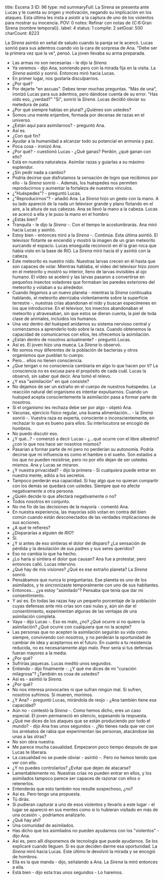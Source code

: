 title:          Escena 3
ID:             96
type:           md
summaryFull:    La Sirena se presenta ante Lucas y le cuenta su origen y motivación, negando su implicación en los ataques. Esta última les insta a asistir a la captura de uno de los violentos para mostrar su inocencia.
POV:            0
notes:          Refinar con notas de {C:6:Gran Sirena (nombre temporal)}.
label:          4
status:         1
compile:        2
setGoal:        500
charCount:      8223


La *Sirena* asintió en señal de saludo cuando la pareja se le acercó.
Lucas sonrió para sus adentros cuando vio la cara de sorpresa de Ana.
"Debe ser la primera vez que la ve", pensó.
La joven llevaba su arma preparada.
- Las armas no son necesarias - le dijo la *Sirena*.
- Ya veremos - dijo Ana, sonriendo pero con la mirada fija en la visita.
La *Sirena* asintió y sonrió. Entonces miró hacia Lucas.
- En primer lugar, nos gustaría disculparnos.
- ¿Por qué?
- Por dejarte "en ascuas". Debes tener muchas preguntas.
"Más de una", ironizó Lucas para sus adentros, pero dándose cuenta de su error. "Has oído eso, ¿verdad?"
"Sí", sonrió la *Sirena*.
Lucas decidió obviar su metedura de pata.
- ¿Por qué siempre hablas en plural? ¿Quiénes son ustedes?
- Somos una mente enjambre, formada por decenas de razas en el universo.
- ¿Están aquí para asimilarnos? - preguntó Ana.
- Así es.
- ¿Con qué fin?
- Ayudar a la humanidad a alcanzar todo su potencial en armonía y paz.
- Poca cosa - ironizó Ana.
- ¿Por qué? - cuestionó Lucas - ¿Qué ganas? Perdón, ¿qué ganan con ello?
- Está en nuestra naturaleza. Asimilar razas y guiarlas a su máximo esplendor.
- ¿Sin pedir nada a cambio?
- Podría decirse que disfrutamos la sensación de logro que recibimos por ello - la *Sirena* sonrió -. Además, los huéspedes nos permiten reproducirnos y aumentar la fortaleza de nuestros vínculos.
- ¿"Huéspedes"? - preguntó Lucas.
- ¿"Reproducirnos"? - añadió Ana.
La *Sirena* hizo un gesto con la mano. A su lado apareció de la nada un televisor grande y plano flotando en el aire, a la altura de sus cabezas.
Ana se llevó la mano a la cabeza.
Lucas se acercó a ella y le puso la mano en el hombro
- ¿Estás bien?
- Tranquila - le dijo la *Sirena* -. Con el tiempo te acostumbrarás.
Ana miró hacia Lucas y asintió.
- Estoy bien - entonces miró a la *Sirena* -. Continúa.
Esta última asintió. El televisor flotante se encendió y mostró la imagen de un gran meteorito surcando el espacio. Lucas enseguida reconoció en él la gran roca que había visto en la base de RIO.
La *Sirena* miró hacia él y asintió con la cabeza.
- Este meteorito es nuestro nido. Nuestras larvas crecen en él hasta que son capaces de volar.
Mientras hablaba, el vídeo del televisor hizo *zoom* en el meteorito y mostró su interior, lleno de larvas invisibles al ojo humano. El vídeo se aceleró y las larvas pasaron a convertirse en pequeños insectos voladores que formaban las paredes exteriores del meteorito y volaban a su alrededor.
- Cuando llegamos a un nuevo planeta - mientras la *Sirena* continuaba hablando, el meteorito aterrizaba violentamente sobre la superficie terrestre -, nuestras crías abandonan el nido y buscan especímenes en los que introducirse.
En el televisor, los insectos abandonaban el meteorito y atravesaban, sin que estos se dieran cuenta, la piel de toda clase de animales, incluidos los humanos.
- Una vez dentro del huésped anidamos su sistema nervioso central y comenzamos a aprenderlo todo sobre la raza. Cuando obtenemos la capacidad de comunicarnos con ellos, les ofrecemos la asimilación.
- ¿Están dentro de nosotros actualmente? - preguntó Lucas.
- Así es.
El joven hizo una mueca. La *Sirena* lo observó.
- No somos muy diferentes de la población de bacterias y otros organismos que pueblan tu cuerpo.
- Pero... ellos no tienen consciencia.
- ¿Que tengan o no consciencia cambiaría en algo lo que hacen por ti? La consciencia no es excusa para el propósito de cada cuál.
Lucas la observó, sin saber qué decir.
Ana tomó el relevo.
- ¿Y esa "asimilación" en qué consiste?
- No dejamos de ser un extraño en el cuerpo de nuestros huéspedes. La reacción natural del organismo es intentar expulsarnos. Cuando un huésped acepta conscientemente la asimilación pasa a formar parte de nosotros.
- Si el organismo les rechaza debe ser por algo - objetó Ana.
- Vacunas, ejercicio físico regular, una buena alimentación... - la *Sirena* sonrió -. Vuestra raza es experta, consciente o inconscientemente, en rechazar lo que es bueno para ellos.
Su interlocutora se encogió de hombros.
- No puedo discutir eso.
- ¿Y qué...? - comenzó a decir Lucas - ¿...qué ocurre con el libre albedrío? ¿con lo que nos hace ser nosotros mismos?
- Pasarían a formar parte de mí pero no perderían su autonomía. Podría decirse que mi influencia es como el hambre o el sueño. Son estados a los que no pueden resistirse, pero no por ello dejan de ser ustedes mismos.
Ana y Lucas se miraron.
- ¿Y nuestra privacidad? - dijo la primera - Si cualquiera puede entrar en nuestra mente, adiós a los secretos.
- Tampoco perderán esa capacidad. Si hay algo que no quieran compartir con los demás se quedará con ustedes. Siempre que no afecte negativamente a otra persona.
- ¿Quién decide lo que afectará negativamente o no?
- Todos nosotros en conjunto.
- No me fío de las decisiones de la mayoría - comentó Ana.
- En nuestra experiencia, las mayorías sólo votan en contra del bien común cuando están desconectados de las verdades implicaciones de sus acciones.
- ¿A qué te refieres?
- ¿Dispararías a alguien de *RIO*?
- Sí.
- ¿Y si antes de eso sintieras el dolor del disparo? ¿La sensación de pérdida y la desolación de sus padres y sus seres queridos?
- Eso no cambia lo que ha hecho.
- ¿Lo haría si sintiera el dolor que causan?
Ana fue a protestar, pero entonces calló. Lucas intervino.
- ¿Qué hay de mis visiones? ¿Qué es ese extraño planeta?
La *Sirena* sonrió.
- Pensábamos que nunca lo preguntarías. Ese planeta es uno de los asimilados, y te sincronizaste temporalmente con uno de sus habitantes.
- Entonces... ¿ya estoy "asimilado"? Pensaba que tenía que dar mi consentimiento.
- Y así es. En todas las razas hay un pequeño porcentaje de la población cuyas defensas ante mis crías son casi nulas y, aún sin dar el consentimiento, experimentan algunas de las ventajas de una asimilación completa.
- Vaya - dijo Lucas -. Eso es malo, ¿no? ¿Qué ocurre si no quiero la asimilación? ¿Qué ocurre con cualquiera que no la acepte?
- Las personas que no acepten la asimilación seguirán su vida como siempre, conviviendo con nosotros, y no perderán la oportunidad de cambiar de idea y aceptarnos en el futuro. En cuanto a tu resistencia reducida, no es necesariamente algo malo. Peor sería si tus defensas fueran mayores a la media.
- ¿Por qué?
- Sufrirías jaquecas.
Lucas meditó unos segundos.
- Entiendo - dijo finalmente -. ¿Y qué me dices de mi "curación milagrosa"? ¿También es cosa de ustedes?
- Así es - asintió la *Sirena*.
- ¿Por qué?
- No nos interesa provocarles ni que sufran ningún mal. Si sufren, nosotros sufrimos. Si mueren, morimos.
- ¿Y Ana? - preguntó Lucas, mirándola de reojo - ¿Ana también tiene esa capacidad?
- Aún no - contestó la *Sirena* -. Como hemos dicho, eres un caso especial.
El joven permaneció en silencio, sopesando la respuesta.
- ¿Qué me dices de los ataques que se están produciendo por todo el mundo? - dijo Ana tras unos segundos -. ¿No tienes nada que ver con los arrebatos de rabia que experimentan las personas, atacándose las unas a las otras?
- No son obra nuestra.
- Me parece mucha casualidad. Empezaron poco tiempo después de que Lucas te liberara.
- La casualidad no se puede obviar - asintió -. Pero no hemos tenido que ver con ello.
- ¿Y no puedes controlarlos? ¿Evitar que dejen de atacarse?
- Lamentablemente no. Nuestras crías no pueden entrar en ellos, y los asimilados tampoco parece ser capaces de razonar con ellos o retenerlos.
- Entenderás que esto también nos resulte sospechoso, ¿no?
- Así es. Pero tengo una propuesta.
- Tú dirás.
- Si pudieran capturar a uno de esos violentos y llevarlo a este lugar - el lugar se apareció en sus mentes como si lo hubieran visitado en más de una ocasión -, podríamos analizarlo.
- ¿Qué hay ahí?
- Una comunidad de asimilados.
- Has dicho que los asimilados no pueden ayudarnos con los "violentos" - dijo Ana.
- Así es, pero allí disponemos de tecnología que puede ayudarnos. Se los explicaré cuando lleguen. Si es que deciden darme esa oportunidad.
La *Sirena* miró hacia Lucas. Este último le devolvió la mirada y se encogió de hombros.
- Ella es la que manda - dijo, señalando a Ana.
La *Sirena* la miró entonces a ella.
- Está bien - dijo esta tras unos segundos - Lo haremos.